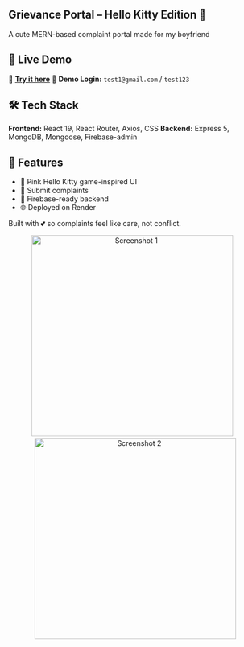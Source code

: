 ## Grievance Portal – Hello Kitty Edition 🎀

A cute MERN-based complaint portal made for my boyfriend 
## 🚀 Live Demo

🔗 **[Try it here](https://portal3.onrender.com/)** 
👤 **Demo Login:**
`test1@gmail.com` / `test123`

## 🛠 Tech Stack

**Frontend:** React 19, React Router, Axios, CSS
**Backend:** Express 5, MongoDB, Mongoose, Firebase-admin

## 🌟 Features

* 💖 Pink Hello Kitty game-inspired UI 
* 📝 Submit complaints
* 💬 Firebase-ready backend
* 🌐 Deployed on Render


Built with 💕 so complaints feel like care, not conflict.

<div align="center"> <img src="https://github.com/user-attachments/assets/d5425532-93b7-48f5-8492-d989231a1609" alt="Screenshot 1" width="400"/> &nbsp;&nbsp; <img src="https://github.com/user-attachments/assets/8fcfc732-f5fc-4b36-ac9b-0f275694e72e" alt="Screenshot 2" width="400"/> </div>
